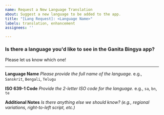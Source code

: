 ```yaml
---
name: Request a New Language Translation
about: Suggest a new language to be added to the app.
title: "[Lang Request]: <Language Name>"
labels: translation, enhancement
assignees: ''

---
```


### Is there a language you'd like to see in the Ganita Bingya app?
Please let us know which one!

---

**Language Name**
*Please provide the full name of the language.*
e.g., `Sanskrit`, `Bengali`, `Telugu`

**ISO 639-1 Code**
*Provide the 2-letter ISO code for the language.*
e.g., `sa`, `bn`, `te`

**Additional Notes**
*Is there anything else we should know? (e.g., regional variations, right-to-left script, etc.)*
